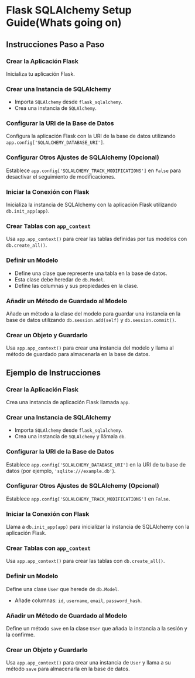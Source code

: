 # Flask SQLAlchemy Setup Guide(Whats going on)

## Instrucciones Paso a Paso

### Crear la Aplicación Flask

Inicializa tu aplicación Flask.

### Crear una Instancia de SQLAlchemy

- Importa `SQLAlchemy` desde `flask_sqlalchemy`.
- Crea una instancia de `SQLAlchemy`.

### Configurar la URI de la Base de Datos

Configura la aplicación Flask con la URI de la base de datos utilizando `app.config['SQLALCHEMY_DATABASE_URI']`.

### Configurar Otros Ajustes de SQLAlchemy (Opcional)

Establece `app.config['SQLALCHEMY_TRACK_MODIFICATIONS']` en `False` para desactivar el seguimiento de modificaciones.

### Iniciar la Conexión con Flask

Inicializa la instancia de SQLAlchemy con la aplicación Flask utilizando `db.init_app(app)`.

### Crear Tablas con `app_context`

Usa `app.app_context()` para crear las tablas definidas por tus modelos con `db.create_all()`.

### Definir un Modelo

- Define una clase que represente una tabla en la base de datos.
- Esta clase debe heredar de `db.Model`.
- Define las columnas y sus propiedades en la clase.

### Añadir un Método de Guardado al Modelo

Añade un método a la clase del modelo para guardar una instancia en la base de datos utilizando `db.session.add(self)` y `db.session.commit()`.

### Crear un Objeto y Guardarlo

Usa `app.app_context()` para crear una instancia del modelo y llama al método de guardado para almacenarla en la base de datos.

## Ejemplo de Instrucciones

### Crear la Aplicación Flask

Crea una instancia de aplicación Flask llamada `app`.

### Crear una Instancia de SQLAlchemy

- Importa `SQLAlchemy` desde `flask_sqlalchemy`.
- Crea una instancia de `SQLAlchemy` y llámala `db`.

### Configurar la URI de la Base de Datos

Establece `app.config['SQLALCHEMY_DATABASE_URI']` en la URI de tu base de datos (por ejemplo, `'sqlite:///example.db'`).

### Configurar Otros Ajustes de SQLAlchemy (Opcional)

Establece `app.config['SQLALCHEMY_TRACK_MODIFICATIONS']` en `False`.

### Iniciar la Conexión con Flask

Llama a `db.init_app(app)` para inicializar la instancia de SQLAlchemy con la aplicación Flask.

### Crear Tablas con `app_context`

Usa `app.app_context()` para crear las tablas con `db.create_all()`.

### Definir un Modelo

Define una clase `User` que herede de `db.Model`.

- Añade columnas: `id`, `username`, `email`, `password_hash`.

### Añadir un Método de Guardado al Modelo

Define un método `save` en la clase `User` que añada la instancia a la sesión y la confirme.

### Crear un Objeto y Guardarlo

Usa `app.app_context()` para crear una instancia de `User` y llama a su método `save` para almacenarla en la base de datos.
